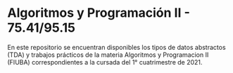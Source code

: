 # Algoritmos y Programación II - 75.41/95.15
En este repositorio se encuentran disponibles los tipos de datos abstractos (TDA) y trabajos prácticos de la materia Algoritmos y Programacion II (FIUBA) correspondientes a la cursada del 1° cuatrimestre de 2021.
